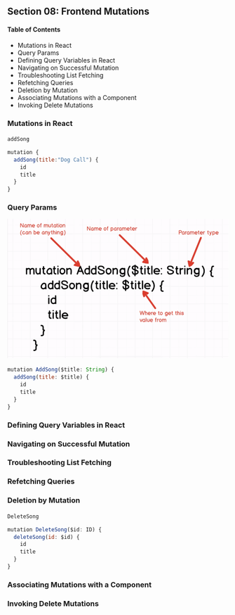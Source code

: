 ## Section 08: Frontend Mutations

#### Table of Contents

- Mutations in React
- Query Params
- Defining Query Variables in React
- Navigating on Successful Mutation
- Troubleshooting List Fetching
- Refetching Queries
- Deletion by Mutation
- Associating Mutations with a Component
- Invoking Delete Mutations

### Mutations in React

`addSong`

```js
mutation {
  addSong(title:"Dog Call") {
    id
    title
  }
}
```

### Query Params

![Mutation Add Song](/GraphQL_with_React_The_Complete_Developers_Guide/08_frontend_mutations/mutation_add_song.png)

```js
mutation AddSong($title: String) {
  addSong(title: $title) {
    id
    title
  }
}
```

### Defining Query Variables in React

### Navigating on Successful Mutation

### Troubleshooting List Fetching

### Refetching Queries

### Deletion by Mutation

`DeleteSong`

```js
mutation DeleteSong($id: ID) {
  deleteSong(id: $id) {
    id
    title
  }
}
```

### Associating Mutations with a Component

### Invoking Delete Mutations
